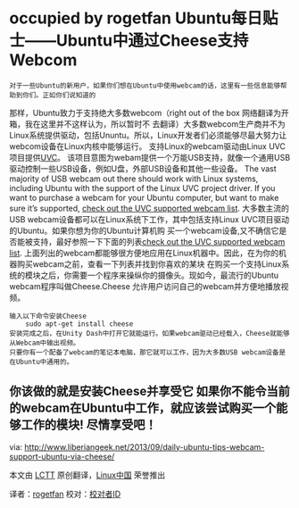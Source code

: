occupied by rogetfan
Ubuntu每日贴士——Ubuntu中通过Cheese支持Webcom
================================================================================
    对于一些Ubuntu的新用户，如果你们想在Ubuntu中使用webcam的话，这里有一些信息能够帮助到你们。正如你们说知道的
那样，Ubuntu致力于支持绝大多数webcom（right out of the box 网络翻译为开箱，我在这里并不这样认为，所以暂时不
去翻译）大多数webcom生产商并不为Linux系统提供驱动，包括Ununtu。所以，Linux开发者们必须能够尽最大努力让webcom设备在Linux内核中能够运行。
    支持Linux的webcam驱动由Linux UVC项目提供[UVC][1]。
该项目意图为webam提供一个万能USB支持，就像一个通用USB驱动控制一些USB设备，例如U盘，外部USB设备和其他一些设备。
The vast majority of USB webcam out there should work with Linux systems, including Ubuntu with the support of the Linux UVC project driver. If you want to purchase a webcam for your Ubuntu computer, but want to make sure it’s supported, [check out the UVC supported webcam list][2].
大多数主流的USB webcam设备都可以在Linux系统下工作，其中包括支持Linux UVC项目驱动的Ubuntu。如果你想为你的Ubuntu计算机购
买一个webcam设备,又不确信它是否能被支持，最好参照一下下面的列表[check out the UVC supported webcam list][2].
    上面列出的webcam都能够很方便地应用在Linux机器中。因此，在为你的机器购买webcam之前，查看一下列表并找到你喜欢的某块
在购买一个支持Linux系统的模块之后，你需要一个程序来操纵你的摄像头。现如今，最流行的Ubuntu webcam程序叫做Cheese.Cheese 允许用户访问自己的webcam并方便地播放视频。

    输入以下命令安装Cheese
        sudo apt-get install cheese
    安装完成之后，在Unity Dash中打开它就能运行。如果webcam驱动已经载入，Cheese就能够从Webcam中输出视频。
    只要你有一个配备了webcam的笔记本电脑，那它就可以工作，因为大多数USB webcam设备是在Ubuntu中通用的。
你该做的就是安装Cheese并享受它
如果你不能令当前的webcam在Ubuntu中工作，就应该尝试购买一个能够工作的模块!
尽情享受吧！
--------------------------------------------------------------------------------

via: http://www.liberiangeek.net/2013/09/daily-ubuntu-tips-webcam-support-ubuntu-via-cheese/

本文由 [LCTT](https://github.com/LCTT/TranslateProject) 原创翻译，[Linux中国](http://linux.cn/) 荣誉推出

译者：[rogetfan](https://github.com/译者ID) 校对：[校对者ID](https://github.com/校对者ID)

[1]:https://help.ubuntu.com/community/UVC
[2]:http://www.ideasonboard.org/uvc/
